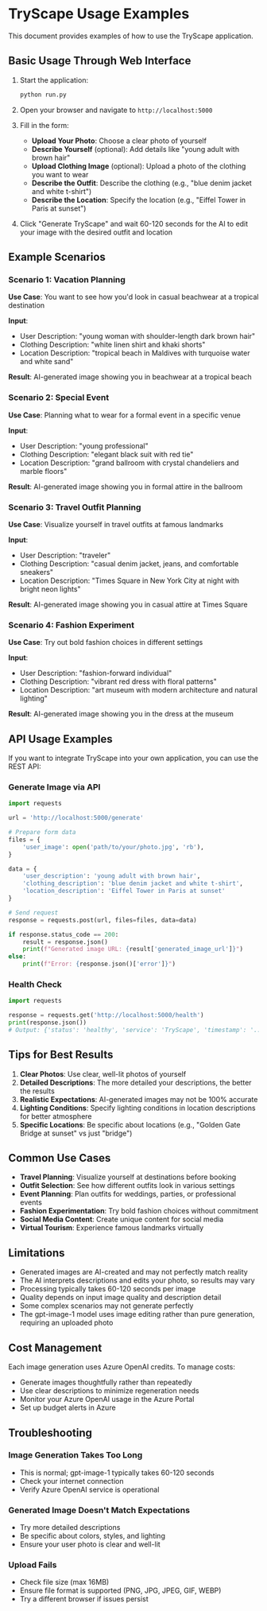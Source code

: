 # TryScape Usage Examples

This document provides examples of how to use the TryScape application.

## Basic Usage Through Web Interface

1. Start the application:
   ```bash
   python run.py
   ```

2. Open your browser and navigate to `http://localhost:5000`

3. Fill in the form:
   - **Upload Your Photo**: Choose a clear photo of yourself
   - **Describe Yourself** (optional): Add details like "young adult with brown hair"
   - **Upload Clothing Image** (optional): Upload a photo of the clothing you want to wear
   - **Describe the Outfit**: Describe the clothing (e.g., "blue denim jacket and white t-shirt")
   - **Describe the Location**: Specify the location (e.g., "Eiffel Tower in Paris at sunset")

4. Click "Generate TryScape" and wait 60-120 seconds for the AI to edit your image with the desired outfit and location

## Example Scenarios

### Scenario 1: Vacation Planning
**Use Case**: You want to see how you'd look in casual beachwear at a tropical destination

**Input**:
- User Description: "young woman with shoulder-length dark brown hair"
- Clothing Description: "white linen shirt and khaki shorts"
- Location Description: "tropical beach in Maldives with turquoise water and white sand"

**Result**: AI-generated image showing you in beachwear at a tropical beach

### Scenario 2: Special Event
**Use Case**: Planning what to wear for a formal event in a specific venue

**Input**:
- User Description: "young professional"
- Clothing Description: "elegant black suit with red tie"
- Location Description: "grand ballroom with crystal chandeliers and marble floors"

**Result**: AI-generated image showing you in formal attire in the ballroom

### Scenario 3: Travel Outfit Planning
**Use Case**: Visualize yourself in travel outfits at famous landmarks

**Input**:
- User Description: "traveler"
- Clothing Description: "casual denim jacket, jeans, and comfortable sneakers"
- Location Description: "Times Square in New York City at night with bright neon lights"

**Result**: AI-generated image showing you in casual attire at Times Square

### Scenario 4: Fashion Experiment
**Use Case**: Try out bold fashion choices in different settings

**Input**:
- User Description: "fashion-forward individual"
- Clothing Description: "vibrant red dress with floral patterns"
- Location Description: "art museum with modern architecture and natural lighting"

**Result**: AI-generated image showing you in the dress at the museum

## API Usage Examples

If you want to integrate TryScape into your own application, you can use the REST API:

### Generate Image via API

```python
import requests

url = 'http://localhost:5000/generate'

# Prepare form data
files = {
    'user_image': open('path/to/your/photo.jpg', 'rb'),
}

data = {
    'user_description': 'young adult with brown hair',
    'clothing_description': 'blue denim jacket and white t-shirt',
    'location_description': 'Eiffel Tower in Paris at sunset'
}

# Send request
response = requests.post(url, files=files, data=data)

if response.status_code == 200:
    result = response.json()
    print(f"Generated image URL: {result['generated_image_url']}")
else:
    print(f"Error: {response.json()['error']}")
```

### Health Check

```python
import requests

response = requests.get('http://localhost:5000/health')
print(response.json())
# Output: {'status': 'healthy', 'service': 'TryScape', 'timestamp': '...'}
```

## Tips for Best Results

1. **Clear Photos**: Use clear, well-lit photos of yourself
2. **Detailed Descriptions**: The more detailed your descriptions, the better the results
3. **Realistic Expectations**: AI-generated images may not be 100% accurate
4. **Lighting Conditions**: Specify lighting conditions in location descriptions for better atmosphere
5. **Specific Locations**: Be specific about locations (e.g., "Golden Gate Bridge at sunset" vs just "bridge")

## Common Use Cases

- **Travel Planning**: Visualize yourself at destinations before booking
- **Outfit Selection**: See how different outfits look in various settings
- **Event Planning**: Plan outfits for weddings, parties, or professional events
- **Fashion Experimentation**: Try bold fashion choices without commitment
- **Social Media Content**: Create unique content for social media
- **Virtual Tourism**: Experience famous landmarks virtually

## Limitations

- Generated images are AI-created and may not perfectly match reality
- The AI interprets descriptions and edits your photo, so results may vary
- Processing typically takes 60-120 seconds per image
- Quality depends on input image quality and description detail
- Some complex scenarios may not generate perfectly
- The gpt-image-1 model uses image editing rather than pure generation, requiring an uploaded photo

## Cost Management

Each image generation uses Azure OpenAI credits. To manage costs:
- Generate images thoughtfully rather than repeatedly
- Use clear descriptions to minimize regeneration needs
- Monitor your Azure OpenAI usage in the Azure Portal
- Set up budget alerts in Azure

## Troubleshooting

### Image Generation Takes Too Long
- This is normal; gpt-image-1 typically takes 60-120 seconds
- Check your internet connection
- Verify Azure OpenAI service is operational

### Generated Image Doesn't Match Expectations
- Try more detailed descriptions
- Be specific about colors, styles, and lighting
- Ensure your user photo is clear and well-lit

### Upload Fails
- Check file size (max 16MB)
- Ensure file format is supported (PNG, JPG, JPEG, GIF, WEBP)
- Try a different browser if issues persist
